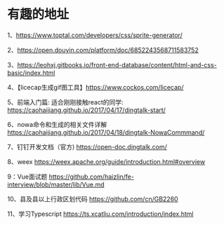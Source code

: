 # 有趣的地址

1、https://www.toptal.com/developers/css/sprite-generator/

2、https://open.douyin.com/platform/doc/6852243568711583752

3、https://leohxj.gitbooks.io/front-end-database/content/html-and-css-basic/index.html

4、【licecap生成gif图工具】https://www.cockos.com/licecap/ 

5、前端入门篇: 适合刚刚接触react的同学: 
https://caohaijiang.github.io/2017/04/17/dingtalk-start/

6、nowa命令和生成的相关文件详解
https://caohaijiang.github.io/2017/04/18/dingtalk-NowaCommmand/

7、钉钉开发文档（官方)
https://open-doc.dingtalk.com/

8、weex
https://weex.apache.org/guide/introduction.html#overview

9：Vue面试题
https://github.com/haizlin/fe-interview/blob/master/lib/Vue.md

10、县及县以上行政区划代码
https://github.com/cn/GB2260

11、学习Typescript
https://ts.xcatliu.com/introduction/index.html